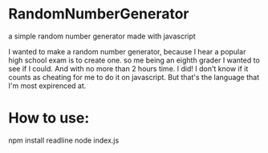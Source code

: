# RandomNumberGenerator
a simple random number generator made with javascript

I wanted to make a random number generator, because I hear a popular high school exam is to create one. so me being an eighth grader I wanted to see if I could. And with no more than 2 hours time. I did! I don't know if it counts as cheating for me to do it on javascript. But that's the language that I'm most expirenced at. 

# How to use: 
npm install readline
node index.js
